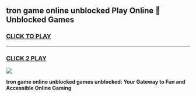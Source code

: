 
## tron game online unblocked Play Online 👋 Unblocked Games
<h3>
<a href="https://premium.freeplayer.one?title=tron_game_online_unblocked&ref=19F">CLICK TO PLAY</a></h3>
<hr>

<h3>
<a href="https://premium.freeplayer.one?title=tron_game_online_unblocked&ref=19F">CLICK 2 PLAY</a>
  
</h3>

<a href="https://premium.freeplayer.one?title=tron_game_online_unblocked&ref=19F"><img src="https://clearcache.store/games.png"></a>


**tron game online unblocked games unblocked: Your Gateway to Fun and Accessible Online Gaming**
